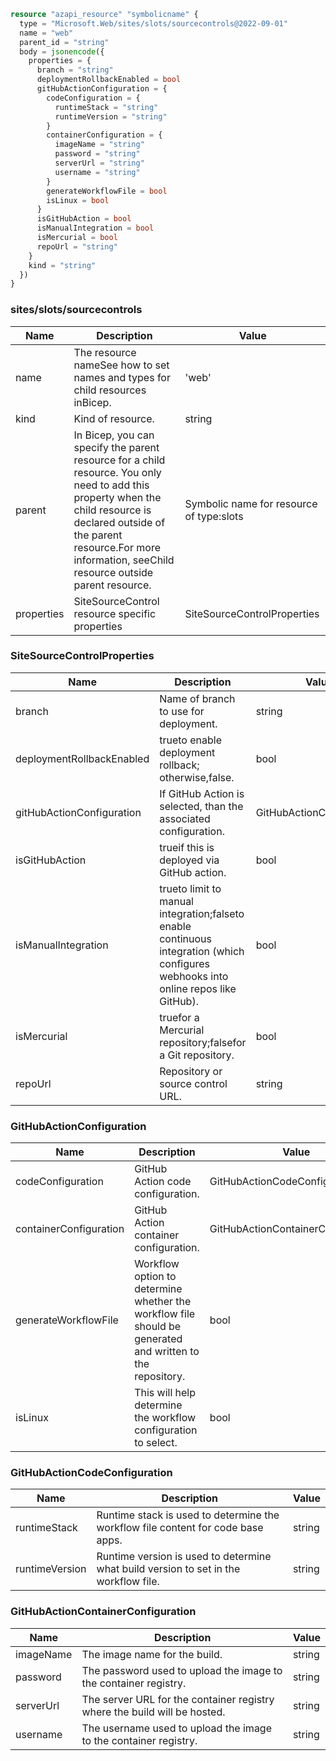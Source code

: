 ```terraform
resource "azapi_resource" "symbolicname" {
  type = "Microsoft.Web/sites/slots/sourcecontrols@2022-09-01"
  name = "web"
  parent_id = "string"
  body = jsonencode({
    properties = {
      branch = "string"
      deploymentRollbackEnabled = bool
      gitHubActionConfiguration = {
        codeConfiguration = {
          runtimeStack = "string"
          runtimeVersion = "string"
        }
        containerConfiguration = {
          imageName = "string"
          password = "string"
          serverUrl = "string"
          username = "string"
        }
        generateWorkflowFile = bool
        isLinux = bool
      }
      isGitHubAction = bool
      isManualIntegration = bool
      isMercurial = bool
      repoUrl = "string"
    }
    kind = "string"
  })
}

```

### sites/slots/sourcecontrols

| Name | Description | Value |
|-|-|-|
| name | The resource nameSee how to set names and types for child resources inBicep. | 'web' |
| kind | Kind of resource. | string |
| parent | In Bicep, you can specify the parent resource for a child resource. You only need to add this property when the child resource is declared outside of the parent resource.For more information, seeChild resource outside parent resource. | Symbolic name for resource of type:slots |
| properties | SiteSourceControl resource specific properties | SiteSourceControlProperties |


### SiteSourceControlProperties

| Name | Description | Value |
|-|-|-|
| branch | Name of branch to use for deployment. | string |
| deploymentRollbackEnabled | trueto enable deployment rollback; otherwise,false. | bool |
| gitHubActionConfiguration | If GitHub Action is selected, than the associated configuration. | GitHubActionConfiguration |
| isGitHubAction | trueif this is deployed via GitHub action. | bool |
| isManualIntegration | trueto limit to manual integration;falseto enable continuous integration (which configures webhooks into online repos like GitHub). | bool |
| isMercurial | truefor a Mercurial repository;falsefor a Git repository. | bool |
| repoUrl | Repository or source control URL. | string |


### GitHubActionConfiguration

| Name | Description | Value |
|-|-|-|
| codeConfiguration | GitHub Action code configuration. | GitHubActionCodeConfiguration |
| containerConfiguration | GitHub Action container configuration. | GitHubActionContainerConfiguration |
| generateWorkflowFile | Workflow option to determine whether the workflow file should be generated and written to the repository. | bool |
| isLinux | This will help determine the workflow configuration to select. | bool |


### GitHubActionCodeConfiguration

| Name | Description | Value |
|-|-|-|
| runtimeStack | Runtime stack is used to determine the workflow file content for code base apps. | string |
| runtimeVersion | Runtime version is used to determine what build version to set in the workflow file. | string |


### GitHubActionContainerConfiguration

| Name | Description | Value |
|-|-|-|
| imageName | The image name for the build. | string |
| password | The password used to upload the image to the container registry. | string |
| serverUrl | The server URL for the container registry where the build will be hosted. | string |
| username | The username used to upload the image to the container registry. | string |


